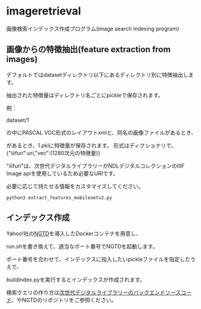 # imageretrieval
画像検索インデックス作成プログラム(image search indexing program)

## 画像からの特徴抽出(feature extraction from images)
デフォルトではdatasetディレクトリ以下にあるディレクトリ別に特徴抽出します。

抽出された特徴量はディレクトリ名ごとにpickleで保存されます。

例：

dataset/1

の中にPASCAL VOC形式のレイアウトxmlと、同名の画像ファイルがあるとき、

があるとき、1.pklに特徴量が保存されます。
形式はディクショナリで、{"iiifuri":uri,"vec":(1280次元の特徴量)}

"iiifuri"は、次世代デジタルライブラリーがNDLデジタルコレクションのIIIF Image apiを使用しているため必要なURIです。

必要に応じて持たせる情報をカスタマイズしてください。

```python3 extract_features_mobilenetv2.py```
## インデックス作成
Yahoo!社の[NGTD](https://github.com/yahoojapan/ngtd)を導入したDockerコンテナを用意し、

run.shを書き換えて、適当なポート番号でNGTDを起動します。

ポート番号を合わせて、インデックスに投入したいpickleファイルを指定したうえで、

buildindex.pyを実行するとインデックスが作成されます。

検索クエリの作り方は[次世代デジタルライブラリーのバックエンドソースコード](https://github.com/ndl-lab/tugidigi-web/blob/master/back/src/main/java/jp/go/ndl/lab/dl/back/service/VectorSearchService.java)、やNGTDのリポジトリをご参照ください。



